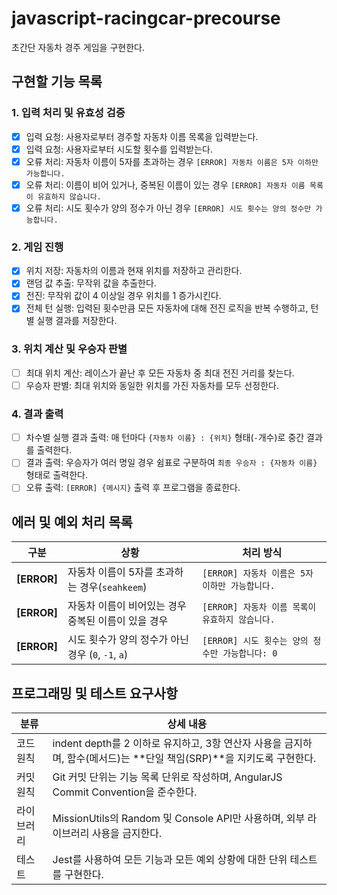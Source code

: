 # javascript-racingcar-precourse
초간단 자동차 경주 게임을 구현한다.

## 구현할 기능 목록

### 1. 입력 처리 및 유효성 검증
- [x] 입력 요청: 사용자로부터 경주할 자동차 이름 목록을 입력받는다.
- [x] 입력 요청: 사용자로부터 시도할 횟수를 입력받는다.
- [x] 오류 처리: 자동차 이름이 5자를 초과하는 경우 `[ERROR] 자동차 이름은 5자 이하만 가능합니다.`
- [x] 오류 처리: 이름이 비어 있거나, 중복된 이름이 있는 경우 `[ERROR] 자동차 이름 목록이 유효하지 않습니다.`
- [x] 오류 처리: 시도 횟수가 양의 정수가 아닌 경우 `[ERROR] 시도 횟수는 양의 정수만 가능합니다.`

### 2. 게임 진행
- [x] 위치 저장: 자동차의 이름과 현재 위치를 저장하고 관리한다.
- [x] 랜덤 값 추출: 무작위 값을 추출한다.
- [x] 전진: 무작위 값이 4 이상일 경우 위치를 1 증가시킨다.
- [x] 전체 턴 실행: 입력된 횟수만큼 모든 자동차에 대해 전진 로직을 반복 수행하고, 턴별 실행 결과를 저장한다.

### 3. 위치 계산 및 우승자 판별
- [ ] 최대 위치 계산: 레이스가 끝난 후 모든 자동차 중 최대 전진 거리를 찾는다.
- [ ] 우승자 판별: 최대 위치와 동일한 위치를 가진 자동차를 모두 선정한다.

### 4. 결과 출력
- [ ] 차수별 실행 결과 출력: 매 턴마다 `{자동차 이름} : {위치}` 형태(`-`개수)로 중간 결과를 출력한다.
- [ ] 결과 출력: 우승자가 여러 명일 경우 쉼표로 구분하여 `최종 우승자 : {자동차 이름}` 형태로 출력한다.
- [ ] 오류 출력: `[ERROR] {메시지}` 출력 후 프로그램을 종료한다.

## 에러 및 예외 처리 목록

| 구분 | 상황 | 처리 방식 |
|------|------|------------|
| **[ERROR]** | 자동차 이름이 5자를 초과하는 경우(`seahkeem`) | `[ERROR] 자동차 이름은 5자 이하만 가능합니다. ` |
| **[ERROR]** | 자동차 이름이 비어있는 경우 <br> 중복된 이름이 있을 경우 | `[ERROR] 자동차 이름 목록이 유효하지 않습니다. ` |
| **[ERROR]** | 시도 횟수가 양의 정수가 아닌 경우 (`0`, `-1`, `a`) | `[ERROR] 시도 횟수는 양의 정수만 가능합니다: 0` |
			
## 프로그래밍 및 테스트 요구사항
| 분류 | 상세 내용 |
|------|------------|
| 코드 원칙 | indent depth를 2 이하로 유지하고, 3항 연산자 사용을 금지하며, 함수(메서드)는 **단일 책임(SRP)**을 지키도록 구현한다. |
| 커밋 원칙 | Git 커밋 단위는 기능 목록 단위로 작성하며, AngularJS Commit Convention을 준수한다. |
| 라이브러리 | MissionUtils의 Random 및 Console API만 사용하며, 외부 라이브러리 사용을 금지한다. |
| 테스트 | Jest를 사용하여 모든 기능과 모든 예외 상황에 대한 단위 테스트를 구현한다. |
